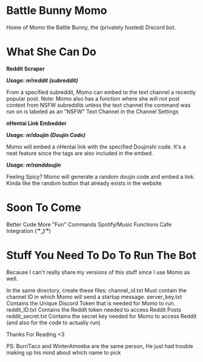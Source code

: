 # Battle Bunny Momo
Home of Momo the Battle Bunny, the (privately hosted) Discord bot. 



# What She Can Do

**Reddit Scraper**


***Usage: m!reddit (subreddit)***
  
From a specified subreddit, Momo can embed to the text channel a recently popular post.
  Note: Momo also has a function where she will not post content from NSFW subreddits unless the text channel the
  command was run on is labeled as an "NSFW" Text Channel in the Channel Settings
  
**nHentai Link Embedder**


***Usage: m!doujin (Doujin Code)***

Momo will embed a nHentai link with the specified Doujinshi code. It's a neat feature since the tags are also included in the embed.

***Usage: m!randdoujin***

Feeling Spicy? Momo will generate a random doujin code and embed a link. Kinda like the random button that already exists in the website

   
# Soon To Come

 Better Code
 More "Fun" Commands
 Spotify/Music Functions
Cafe Integration ( ͡° ͜ʖ ͡°)

# Stuff You Need To Do To Run The Bot

Because I can't really share my versions of this stuff since I use Momo as well.

In the same directory, create these files:
  channel_id.txt          Must contain the channel ID in which Momo will send a startup message.
  server_key.txt          Contains the Unique Discord Token that is needed for Momo to run.
  reddit_ID.txt           Contains the Reddit token needed to access Reddit Posts
  reddit_secret.txt       Contains the secret key needed for Momo to access Reddit (and also for the code to actually run)
  
Thanks For Reading <3

PS: BurriTaco and WinterAmoeba are the same person, He just had trouble making up his mind about which name to pick
